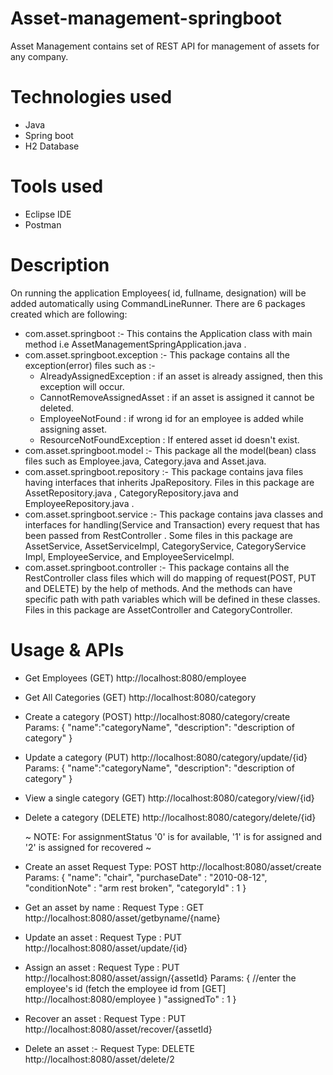 # Asset-management-springboot

Asset Management contains set of REST API for management of assets for any company.

# Technologies used
- Java
- Spring boot
- H2 Database

# Tools used
- Eclipse IDE
- Postman

# Description

On running the application Employees( id, fullname, designation) will be added automatically using CommandLineRunner. There are 6 packages created which are following:
- com.asset.springboot :-
  This contains the Application class with main method i.e AssetManagementSpringApplication.java .
- com.asset.springboot.exception :-
  This package contains all the exception(error) files such as :-
  - AlreadyAssignedException : if an asset is already assigned, then this exception will occur.
  - CannotRemoveAssignedAsset : if an asset is assigned it cannot be deleted.
  - EmployeeNotFound : if wrong id for an employee is added while assigning asset.
  - ResourceNotFoundException : If entered asset id doesn't exist.
- com.asset.springboot.model :- 
  This package all the model(bean) class files such as Employee.java, Category.java and Asset.java.
- com.asset.springboot.repository :-
  This package contains java files having interfaces that inherits JpaRepository. Files in this package are AssetRepository.java , CategoryRepository.java and EmployeeRepository.java .
- com.asset.springboot.service :- 
  This package contains java classes and interfaces for handling(Service and Transaction) every request that has been passed from RestController . Some files in this package are AssetService, AssetServiceImpl, CategoryService, CategoryService Impl, EmployeeService, and EmployeeServiceImpl.
- com.asset.springboot.controller :-
  This package contains all the RestController class files which will do mapping of request(POST, PUT and DELETE) by the help of methods. And the methods can have specific path with path variables which will be defined in these classes. Files in this package are AssetController and CategoryController.
  
# Usage & APIs

- Get Employees (GET)
  http://localhost:8080/employee

- Get All Categories (GET)
  http://localhost:8080/category

- Create a category (POST)
  http://localhost:8080/category/create
  Params: {
            "name":"categoryName",
            "description": "description of category"
          }

- Update a category (PUT)
  http://localhost:8080/category/update/{id}
  Params: {
            "name":"categoryName",
            "description": "description of category"
          }

- View a single category (GET)
  http://localhost:8080/category/view/{id}
  
- Delete a category (DELETE)
  http://localhost:8080/category/delete/{id}

  
  ~ NOTE: For assignmentStatus  '0' is for available, '1' is for assigned and '2' is assigned for recovered ~

- Create an asset 
  Request Type: POST
  http://localhost:8080/asset/create
  Params: {
            "name": "chair",
            "purchaseDate" : "2010-08-12",
            "conditionNote" : "arm rest broken",
            "categoryId" : 1
          }
          
- Get an asset by name :
  Request Type : GET
  http://localhost:8080/asset/getbyname/{name}

- Update an asset :
  Request Type : PUT
  http://localhost:8080/asset/update/{id}
  
- Assign an asset :
  Request Type : PUT
  http://localhost:8080/asset/assign/{assetId}
  Params: {
            //enter the employee's id (fetch the employee id from [GET] http://localhost:8080/employee )
              "assignedTo" : 1 
          }
          
          
- Recover an asset :
  Request Type : PUT
  http://localhost:8080/asset/recover/{assetId}
  
- Delete an asset :- 
  Request Type: DELETE
  http://localhost:8080/asset/delete/2
  

